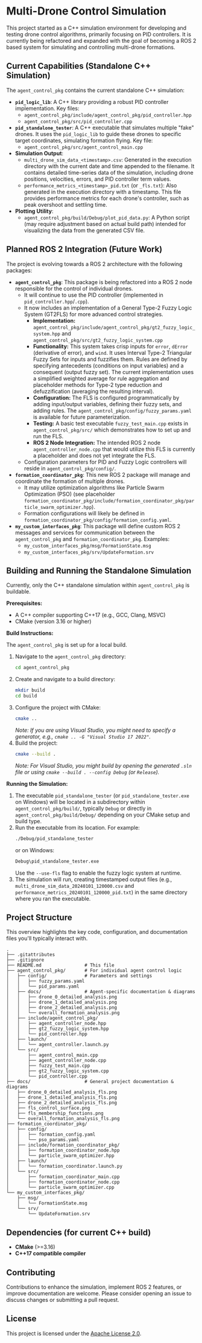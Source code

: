 # Multi-Drone Control Simulation

This project started as a C++ simulation environment for developing and testing drone control algorithms, primarily focusing on PID controllers. It is currently being refactored and expanded with the goal of becoming a ROS 2 based system for simulating and controlling multi-drone formations.

## Current Capabilities (Standalone C++ Simulation)

The `agent_control_pkg` contains the current standalone C++ simulation:

* **`pid_logic_lib`**: A C++ library providing a robust PID controller implementation. Key files:
  * `agent_control_pkg/include/agent_control_pkg/pid_controller.hpp`
  * `agent_control_pkg/src/pid_controller.cpp`
* **`pid_standalone_tester`**: A C++ executable that simulates multiple "fake" drones. It uses the `pid_logic_lib` to guide these drones to specific target coordinates, simulating formation flying. Key file:
  * `agent_control_pkg/src/agent_control_main.cpp`
* **Simulation Output**:
  * `multi_drone_sim_data_<timestamp>.csv`: Generated in the execution directory with the current date and time appended to the filename. It contains detailed time-series data of the simulation, including drone positions, velocities, errors, and PID controller term values.
  * `performance_metrics_<timestamp>_pid.txt` (or `_fls.txt`): Also generated in the execution directory with a timestamp. This file provides performance metrics for each drone's controller, such as peak overshoot and settling time.
* **Plotting Utility**:
  * `agent_control_pkg/build/Debug/plot_pid_data.py`: A Python script (may require adjustment based on actual build path) intended for visualizing the data from the generated CSV file.

## Planned ROS 2 Integration (Future Work)

The project is evolving towards a ROS 2 architecture with the following packages:

* **`agent_control_pkg`**: This package is being refactored into a ROS 2 node responsible for the control of individual drones.
  * It will continue to use the PID controller (implemented in `pid_controller.hpp`/`.cpp`).
  * It now includes an implementation of a General Type-2 Fuzzy Logic System (GT2FLS) for more advanced control strategies.
    * **Implementation:** `agent_control_pkg/include/agent_control_pkg/gt2_fuzzy_logic_system.hpp` and `agent_control_pkg/src/gt2_fuzzy_logic_system.cpp`
    * **Functionality:** This system takes crisp inputs for `error`, `dError` (derivative of error), and `wind`. It uses Interval Type-2 Triangular Fuzzy Sets for inputs and fuzzifies them. Rules are defined by specifying antecedents (conditions on input variables) and a consequent (output fuzzy set). The current implementation uses a simplified weighted average for rule aggregation and placeholder methods for Type-2 type reduction and defuzzification (averaging the resulting interval).
    * **Configuration:** The FLS is configured programmatically by adding input/output variables, defining their fuzzy sets, and adding rules. The `agent_control_pkg/config/fuzzy_params.yaml` is available for future parameterization.
    * **Testing:** A basic test executable `fuzzy_test_main.cpp` exists in `agent_control_pkg/src/` which demonstrates how to set up and run the FLS.
    * **ROS 2 Node Integration:** The intended ROS 2 node `agent_controller_node.cpp` that would utilize this FLS is currently a placeholder and does not yet integrate the FLS.
  * Configuration parameters for PID and Fuzzy Logic controllers will reside in `agent_control_pkg/config/`.
* **`formation_coordinator_pkg`**: This new ROS 2 package will manage and coordinate the formation of multiple drones.
  * It may utilize optimization algorithms like Particle Swarm Optimization (PSO) (see placeholder `formation_coordinator_pkg/include/formation_coordinator_pkg/particle_swarm_optimizer.hpp`).
  * Formation configurations will likely be defined in `formation_coordinator_pkg/config/formation_config.yaml`.
* **`my_custom_interfaces_pkg`**: This package will define custom ROS 2 messages and services for communication between the `agent_control_pkg` and `formation_coordinator_pkg`. Examples:
  * `my_custom_interfaces_pkg/msg/FormationState.msg`
  * `my_custom_interfaces_pkg/srv/UpdateFormation.srv`

## Building and Running the Standalone Simulation

Currently, only the C++ standalone simulation within `agent_control_pkg` is buildable.

**Prerequisites:**

* A C++ compiler supporting C++17 (e.g., GCC, Clang, MSVC)
* CMake (version 3.16 or higher)

**Build Instructions:**

The `agent_control_pkg` is set up for a local build.

1. Navigate to the `agent_control_pkg` directory:
   ```bash
   cd agent_control_pkg
   ```
2. Create and navigate to a build directory:
   ```bash
   mkdir build
   cd build
   ```
3. Configure the project with CMake:
   ```bash
   cmake ..
   ```
   *Note: If you are using Visual Studio, you might need to specify a generator, e.g., `cmake .. -G "Visual Studio 17 2022"`.*
4. Build the project:
   ```bash
   cmake --build .
   ```
   *Note: For Visual Studio, you might build by opening the generated `.sln` file or using `cmake --build . --config Debug` (or `Release`).*

**Running the Simulation:**

1. The executable `pid_standalone_tester` (or `pid_standalone_tester.exe` on Windows) will be located in a subdirectory within `agent_control_pkg/build/`, typically `Debug` or directly in `agent_control_pkg/build/Debug/` depending on your CMake setup and build type.
2. Run the executable from its location. For example:
   ```bash
   ./Debug/pid_standalone_tester
   ```
   or on Windows:
   ```bash
   Debug\pid_standalone_tester.exe
   ```
   Use the `--use-fls` flag to enable the fuzzy logic system at runtime.
3. The simulation will run, creating timestamped output files (e.g., `multi_drone_sim_data_20240101_120000.csv` and `performance_metrics_20240101_120000_pid.txt`) in the same directory where you ran the executable.

## Project Structure

This overview highlights the key code, configuration, and documentation files you'll typically interact with.

```
.
├── .gitattributes
├── .gitignore
├── README.md                # This file
├── agent_control_pkg/       # For individual agent control logic
│   ├── config/              # Parameters and settings
│   │   ├── fuzzy_params.yaml
│   │   └── pid_params.yaml
│   ├── docs/                # Agent-specific documentation & diagrams
│   │   ├── drone_0_detailed_analysis.png
│   │   ├── drone_1_detailed_analysis.png
│   │   ├── drone_2_detailed_analysis.png
│   │   └── overall_formation_analysis.png
│   ├── include/agent_control_pkg/
│   │   ├── agent_controller_node.hpp
│   │   ├── gt2_fuzzy_logic_system.hpp
│   │   └── pid_controller.hpp
│   ├── launch/
│   │   └── agent_controller.launch.py
│   └── src/
│       ├── agent_control_main.cpp
│       ├── agent_controller_node.cpp
│       ├── fuzzy_test_main.cpp
│       ├── gt2_fuzzy_logic_system.cpp
│       └── pid_controller.cpp
├── docs/                    # General project documentation & diagrams
│   ├── drone_0_detailed_analysis_fls.png
│   ├── drone_1_detailed_analysis_fls.png
│   ├── drone_2_detailed_analysis_fls.png
│   ├── fls_control_surface.png
│   ├── fls_membership_functions.png
│   └── overall_formation_analysis_fls.png
├── formation_coordinator_pkg/
│   ├── config/
│   │   ├── formation_config.yaml
│   │   └── pso_params.yaml
│   ├── include/formation_coordinator_pkg/
│   │   ├── formation_coordinator_node.hpp
│   │   └── particle_swarm_optimizer.hpp
│   ├── launch/
│   │   └── formation_coordinator.launch.py
│   └── src/
│       ├── formation_coordinator_main.cpp
│       ├── formation_coordinator_node.cpp
│       └── particle_swarm_optimizer.cpp
└── my_custom_interfaces_pkg/
    ├── msg/
    │   └── FormationState.msg
    └── srv/
        └── UpdateFormation.srv
```

## Dependencies (for current C++ build)

* **CMake** (>=3.16)
* **C++17 compatible compiler**

## Contributing

Contributions to enhance the simulation, implement ROS 2 features, or improve documentation are welcome. Please consider opening an issue to discuss changes or submitting a pull request.

## License

This project is licensed under the [Apache License 2.0](LICENSE).
